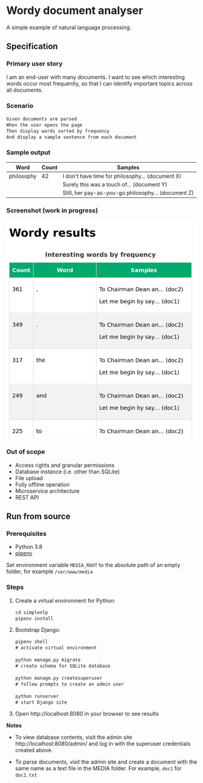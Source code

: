 # Wordy document analyser

A simple example of natural language processing.

## Specification

### Primary user story

I am an end-user with many documents. I want to see  which
interesting words occur most frequently, so that I  can
identify important topics across all documents.

### Scenario

```gherkin
Given documents are parsed
When the user opens the page
Then display words sorted by frequency
And display a sample sentence from each document
```

### Sample output

| Word       | Count | Samples                                             |
|------------|-------|-----------------------------------------------------|
| philosophy | 42    | I don't have time for philosophy... (document X)    |
|            |       | Surely this was a touch of... (document Y)          |
|            |       | Still, her pay-as-you-go philosophy... (document Z) |

### Screenshot (work in progress)

![Interesting words by frequency](screenshot.png)

### Out of scope

* Access rights and granular permissions
* Database instance (i.e. other than SQLite)
* File upload
* Fully offline operation
* Microservice architecture
* REST API

## Run from source

### Prerequisites

* Python 3.8
* [pipenv](https://pipenv.pypa.io/en/latest/install/)

Set environment variable `MEDIA_ROOT` to the absolute
path of an empty folder, for example `/var/www/media`

### Steps

1. Create a virtual environment for Python:

   ```
   cd simplenlp
   pipenv install
   ```

2. Bootstrap Django:

   ```
   pipenv shell
   # activate virtual environment

   python manage.py migrate
   # create schema for SQLite database

   python manage.py createsuperuser
   # follow prompts to create an admin user
   
   python runserver
   # start Django site
   ```

3. Open http://localhost:8080 in your browser to see results

**Notes**

* To view database contents, visit the admin site
  http://localhost:8080/admin/ and log in with the superuser
  credentials created above.

* To parse documents, visit the admin site and create a
  document with the same name as a text file in the MEDIA
  folder. For example, `doc1` for `doc1.txt`

